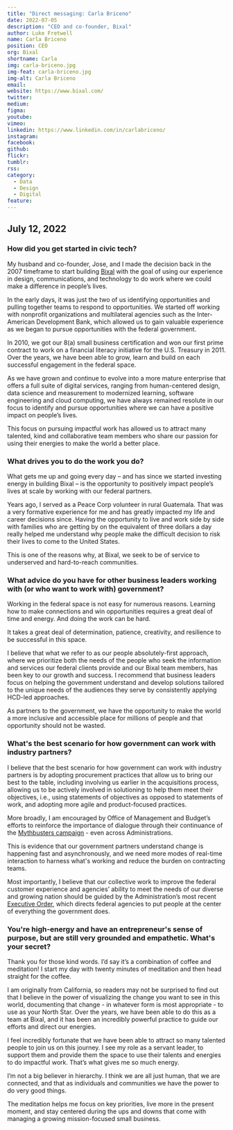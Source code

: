 ```yaml
---
title: "Direct messaging: Carla Briceno"
date: 2022-07-05
description: "CEO and co-founder, Bixal"
author: Luke Fretwell
name: Carla Briceno
position: CEO
org: Bixal
shortname: Carla
img: carla-briceno.jpg
img-feat: carla-briceno.jpg
img-alt: Carla Briceno
email:
website: https://www.bixal.com/
twitter: 
medium:
figma:
youtube:
vimeo:
linkedin: https://www.linkedin.com/in/carlabriceno/
instagram:
facebook:
github:
flickr:
tumblr:
rss:
category:
  - Data
  - Design
  - Digital
feature:
---
```


## July 12, 2022

### How did you get started in civic tech?

My husband and co-founder, Jose, and I made the decision back in the 2007 timeframe to start building [Bixal](https://www.bixal.com/) with the goal of using our experience in design, communications, and technology to do work where we could make a difference in people’s lives.

In the early days, it was just the two of us identifying opportunities and pulling together teams to respond to opportunities. We started off working with nonprofit organizations and multilateral agencies such as the Inter-American Development Bank, which allowed us to gain valuable experience as we began to pursue opportunities with the federal government.

In 2010, we got our 8(a) small business certification and won our first prime contract to work on a financial literacy initiative for the U.S. Treasury in 2011. Over the years, we have been able to grow, learn and build on each successful engagement in the federal space.

As we have grown and continue to evolve into a more mature enterprise that offers a full suite of digital services, ranging from human-centered design, data science and measurement to modernized learning, software engineering and cloud computing, we have always remained resolute in our focus to identify and pursue opportunities where we can have a positive impact on people’s lives.

This focus on pursuing impactful work has allowed us to attract many talented, kind and collaborative team members who share our passion for using their energies to make the world a better place.

### What drives you to do the work you do?

What gets me up and going every day – and has since we started investing energy in building Bixal – is the opportunity to positively impact people’s lives at scale by working with our federal partners.

Years ago, I served as a Peace Corp volunteer in rural Guatemala. That was a very formative experience for me and has greatly impacted my life and career decisions since. Having the opportunity to live and work side by side with families who are getting by on the equivalent of three dollars a day really helped me understand why people make the difficult decision to risk their lives to come to the United States.

This is one of the reasons why, at Bixal, we seek to be of service to underserved and hard-to-reach communities.

### What advice do you have for other business leaders working with (or who want to work with) government?

Working in the federal space is not easy for numerous reasons. Learning how to make connections and win opportunities requires a great deal of time and energy. And doing the work can be hard.

It takes a great deal of determination, patience, creativity, and resilience to be successful in this space.

I believe that what we refer to as our people absolutely-first approach, where we prioritize both the needs of the people who seek the information and services our federal clients provide and our Bixal team members, has been key to our growth and success. I recommend that business leaders focus on helping the government understand and develop solutions tailored to the unique needs of the audiences they serve by consistently applying HCD-led approaches.

As partners to the government, we have the opportunity to make the world a more inclusive and accessible place for millions of people and that opportunity should not be wasted.


### What's the best scenario for how government can work with industry partners?

I believe that the best scenario for how government can work with industry partners is by adopting procurement practices that allow us to bring our best to the table, including involving us earlier in the acquisitions process, allowing us to be actively involved in solutioning to help them meet their objectives, i.e., using statements of objectives as opposed to statements of work, and adopting more agile and product-focused practices.

More broadly, I am encouraged by Office of Management and Budget’s efforts to reinforce the importance of dialogue through their continuance of the [Mythbusters campaign](https://www.whitehouse.gov/wp-content/uploads/2019/05/SIGNED-Myth-Busting-4-Strenthening-Engagement-with-Industry-Partners-through-Innovative-Business-Practices.pdf) - even across Administrations.

This is evidence that our government partners understand change is happening fast and asynchronously, and we need more modes of real-time interaction to harness what's working and reduce the burden on contracting teams.

Most importantly, I believe that our collective work to improve the federal customer experience and agencies’ ability to meet the needs of our diverse and growing nation should be guided by the Administration’s most recent [Executive Order](https://www.whitehouse.gov/briefing-room/presidential-actions/2021/12/13/executive-order-on-transforming-federal-customer-experience-and-service-delivery-to-rebuild-trust-in-government/), which directs federal agencies to put people at the center of everything the government does.

### You're high-energy and have an entrepreneur's sense of purpose, but are still very grounded and empathetic. What's your secret?

Thank you for those kind words. I’d say it’s a combination of coffee and meditation! I start my day with twenty minutes of meditation and then head straight for the coffee.

I am originally from California, so readers may not be surprised to find out that I believe in the power of visualizing the change you want to see in this world, documenting that change - in whatever form is most appropriate - to use as your North Star. Over the years, we have been able to do this as a team at Bixal, and it has been an incredibly powerful practice to guide our efforts and direct our energies.

I feel incredibly fortunate that we have been able to attract so many talented people to join us on this journey. I see my role as a servant leader, to support them and provide them the space to use their talents and energies to do impactful work. That’s what gives me so much energy.

I’m not a big believer in hierarchy. I think we are all just human, that we are connected, and that as individuals and communities we have the power to do very good things.

The meditation helps me focus on key priorities, live more in the present moment, and stay centered during the ups and downs that come with managing a growing mission-focused small business.
